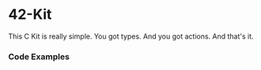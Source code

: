 # 42-Kit

This C Kit is really simple. You got types. And you got actions. And that's it.

### Code Examples

